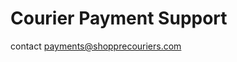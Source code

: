 # Courier Payment Support

contact [payments@shopprecouriers.com](mailto:payments@shopprecouriers.com)
